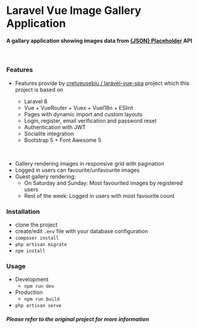 # Laravel Vue Image Gallery Application

#### A gallary application showing images data from <a href="https://jsonplaceholder.typicode.com/" target="_blank">{JSON} Placeholder</a> API

<br>

### Features

-   Features provide by <a href="https://github.com/cretueusebiu/laravel-vue-spa" target="_blank">cretueusebiu
    /
    laravel-vue-spa</a> project which this project is based on

    -   Laravel 8
    -   Vue + VueRouter + Vuex + VueI18n + ESlint
    -   Pages with dynamic import and custom layouts
    -   Login, register, email verification and password reset
    -   Authentication with JWT
    -   Socialite integration
    -   Bootstrap 5 + Font Awesome 5

<br>

-   Gallery rendering images in responsive grid with pagination
-   Logged in users can favourite/unfavourite images
-   Guest gallery rendering:
    -   On Saturday and Sunday: Most favourited images by registered users
    -   Rest of the week: Logged in users with most favourite count

### Installation

-   clone the project
-   create/edit `.env` file with your database configuration
-   `composer install`
-   `php artisan migrate`
-   `npm install`

### Usage

-   Development
    -   `npm run dev`
-   Production
    -   `npm run build`
-   `php artisan serve`

##### Please refer to the original project for more information
